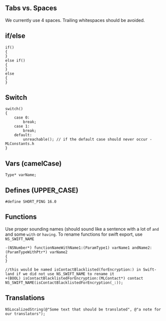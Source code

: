 ## Tabs vs. Spaces
We currently use 4 spaces. Trailing whitespaces should be avoided.
## if/else
```objc
if()
{
}
else if()
{
}
else
{
}
```

## Switch
```objc
switch()
{
    case 0:
        break;
    case 1:
        break;
    default:
        unreachable(); // if the default case should never occur - MLConstants.h
}
```

## Vars (camelCase)
```objc
Type* varName;
```

## Defines (UPPER_CASE)
```objc
#define SHORT_PING 16.0
```


## Functions
Use proper sounding names (should sound like a sentence with a lot of `and` and some `with` or `having`.
To rename functions for swift export, use `NS_SWIFT_NAME`
```objc
-(NSNumber*) functionNameWithName1:(ParamType1) varName1 andName2:(ParamTypeWithPtr*) varName2
{
}

//this would be named isContactBlacklisted(forEncryption:) in Swift-land if we did not use NS_SWIFT_NAME to rename it
+(BOOL) isContactBlacklistedForEncryption:(MLContact*) contact NS_SWIFT_NAME(isContactBlacklistedForEncryption(_:));
```

## Translations
```objc
NSLocalizedString(@"Some text that should be translated", @"a note for our translators");
```

